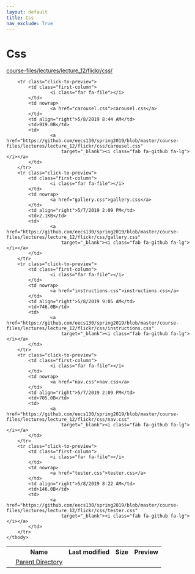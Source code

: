 ```yaml
---
layout: default
title: Css
nav_exclude: True
---
```


# Css

[course-files/lectures/lecture_12/flickr/css/](.)

<table class="tbl-files">
    <tbody>
        <tr>
            <th valign="top"></th>
            <th>Name</th>
            <th>Last modified</th>
            <th>Size</th>
            <th>Preview</th>
        </tr>
        <tr>
            <td valign="top">
                <i class="fa fa-folder-open"></i>
            </td>
            <td><a href="../">Parent Directory</a></td>
            <td>&nbsp;</td>
            <td>&nbsp;</td>
            <td>&nbsp;</td>
        </tr>

        <tr class="click-to-preview">
            <td class="first-column">
                    <i class="far fa-file"></i>
            </td>
            <td nowrap>
                    <a href="carousel.css">carousel.css</a>
            </td>
            <td align="right">5/8/2019 8:44 AM</td>
            <td>919.0B</td>
            <td>
                    <a href="https://github.com/eecs130/spring2019/blob/master/course-files/lectures/lecture_12/flickr/css/carousel.css"
                        target="_blank"><i class="fab fa-github fa-lg"></i></a>
            </td>
        </tr>
        <tr class="click-to-preview">
            <td class="first-column">
                    <i class="far fa-file"></i>
            </td>
            <td nowrap>
                    <a href="gallery.css">gallery.css</a>
            </td>
            <td align="right">5/7/2019 2:09 PM</td>
            <td>2.1KB</td>
            <td>
                    <a href="https://github.com/eecs130/spring2019/blob/master/course-files/lectures/lecture_12/flickr/css/gallery.css"
                        target="_blank"><i class="fab fa-github fa-lg"></i></a>
            </td>
        </tr>
        <tr class="click-to-preview">
            <td class="first-column">
                    <i class="far fa-file"></i>
            </td>
            <td nowrap>
                    <a href="instructions.css">instructions.css</a>
            </td>
            <td align="right">5/8/2019 9:05 AM</td>
            <td>746.0B</td>
            <td>
                    <a href="https://github.com/eecs130/spring2019/blob/master/course-files/lectures/lecture_12/flickr/css/instructions.css"
                        target="_blank"><i class="fab fa-github fa-lg"></i></a>
            </td>
        </tr>
        <tr class="click-to-preview">
            <td class="first-column">
                    <i class="far fa-file"></i>
            </td>
            <td nowrap>
                    <a href="nav.css">nav.css</a>
            </td>
            <td align="right">5/7/2019 2:09 PM</td>
            <td>705.0B</td>
            <td>
                    <a href="https://github.com/eecs130/spring2019/blob/master/course-files/lectures/lecture_12/flickr/css/nav.css"
                        target="_blank"><i class="fab fa-github fa-lg"></i></a>
            </td>
        </tr>
        <tr class="click-to-preview">
            <td class="first-column">
                    <i class="far fa-file"></i>
            </td>
            <td nowrap>
                    <a href="tester.css">tester.css</a>
            </td>
            <td align="right">5/8/2019 8:22 AM</td>
            <td>146.0B</td>
            <td>
                    <a href="https://github.com/eecs130/spring2019/blob/master/course-files/lectures/lecture_12/flickr/css/tester.css"
                        target="_blank"><i class="fab fa-github fa-lg"></i></a>
            </td>
        </tr>
    </tbody>
</table>

